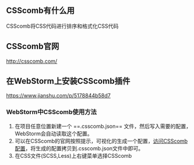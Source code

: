 ## CSScomb有什么用
CSScomb将CSS代码进行排序和格式化CSS代码

## CSScomb官网
http://csscomb.com/

## 在WebStorm上安装CSScomb插件
https://www.jianshu.com/p/5178844b58d7

### WebStorm中CSScomb使用方法
1. 在项目任意位置新建一个 ==.csscomb.json== 文件，然后写入需要的配置，WebStorm会自动读取这个配置。
2. 可以在CSScomb的官网按照提示，可视化的生成一个配置，[访问CSScomb配置](http://csscomb.com/config)，将生成的配置拷贝到.csscomb.json文件中即可。
3. 在CSS文件(SCSS,Less)上右键菜单选择CSScomb